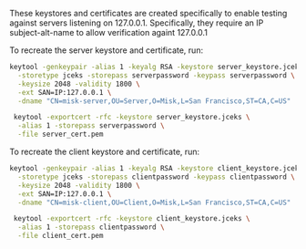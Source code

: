 These keystores and certificates are created specifically to enable testing against 
servers listening on 127.0.0.1. Specifically, they require an IP subject-alt-name to
allow verification againt 127.0.0.1 

To recreate the server keystore and certificate, run:

```bash
keytool -genkeypair -alias 1 -keyalg RSA -keystore server_keystore.jceks \
  -storetype jceks -storepass serverpassword -keypass serverpassword \
  -keysize 2048 -validity 1800 \
  -ext SAN=IP:127.0.0.1 \
  -dname "CN=misk-server,OU=Server,O=Misk,L=San Francisco,ST=CA,C=US" 

 keytool -exportcert -rfc -keystore server_keystore.jceks \
  -alias 1 -storepass serverpassword \
  -file server_cert.pem
```

To recreate the client keystore and certificate, run:

```bash
keytool -genkeypair -alias 1 -keyalg RSA -keystore client_keystore.jceks \
  -storetype jceks -storepass clientpassword -keypass clientpassword \
  -keysize 2048 -validity 1800 \
  -ext SAN=IP:127.0.0.1 \
  -dname "CN=misk-client,OU=Client,O=Misk,L=San Francisco,ST=CA,C=US" 

 keytool -exportcert -rfc -keystore client_keystore.jceks \
  -alias 1 -storepass clientpassword \
  -file client_cert.pem
```
